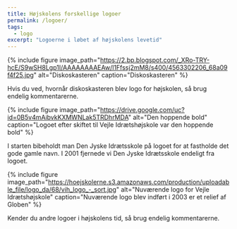 ```yaml
---
title: Højskolens forskellige logoer
permalink: /logoer/
tags:
  - logo
excerpt: "Logoerne i løbet af højskolens levetid"
---
```


{% include figure
    image_path="https://2.bp.blogspot.com/_XRo-TRY-hcE/S9wSH8Lgp1I/AAAAAAAAEAw/l1Ffssj2mM8/s400/4563302206_68a09f4f25.jpg"
    alt="Diskoskasteren"
    caption="Diskoskasteren" %}

Hvis du ved, hvornår diskoskasteren blev logo for højskolen, så brug endelig kommentarerne.

{% include figure
    image_path="https://drive.google.com/uc?id=0B5v4mAibvkKXMWNLak5TRDhrMDA"
    alt="Den hoppende bold"
    caption="Logoet efter skiftet til Vejle Idrætshøjskole var den hoppende bold" %}

I starten bibeholdt man Den Jyske Idrætsskole på logoet for at fastholde det gode gamle navn. I 2001 fjernede vi Den Jyske Idrætsskole endeligt fra logoet.

{% include figure
    image_path="https://hoejskolerne.s3.amazonaws.com/production/uploadable_file/logo_da/68/vih_logo_-_sort.jpg"
    alt="Nuværende logo for Vejle Idrætshøjskole"
    caption="Nuværende logo blev indført i 2003 er et relief af Globen" %}

Kender du andre logoer i højskolens tid, så brug endelig kommentarerne.
